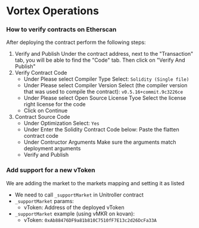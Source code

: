 # Vortex Operations

### How to verify contracts on Etherscan
After deploying the contract perform the following steps:
1. Verify and Publish
Under the contract address, next to the "Transaction" tab, you will
be able to find the "Code" tab. Then click on "Verify And Publish"
2. Verify Contract Code
    - Under Please select Compiler Type
    Select: `Solidity (Single file)`
    - Under Please select Compiler Version
    Select (the compiler version that was used to compile the contract): `v0.5.16+commit.9c3226ce`
    - Under Please select Open Source License Tyoe
    Select the license right license for the code
    - Click on Continue
3. Contract Source Code
    - Under Optimization
    Select: `Yes`
    - Under Enter the Solidity Contract Code below:
    Paste the flatten contract code
    - Under Contructor Arguments
    Make sure the arguments match deployment arguments
    - Verify and Publish

### Add support for a new vToken
We are adding the market to the markets mapping and setting it as listed
- We need to call `_supportMarket` in Unitroller contract
- `_supportMarket` params:
    - vToken: Address of the deployed vToken
- `_supportMarket` example (using vMKR on kovan):
    - vToken: `0xAb88476DF9a81b810C7510fF7E13c2d26DcFa33A`
